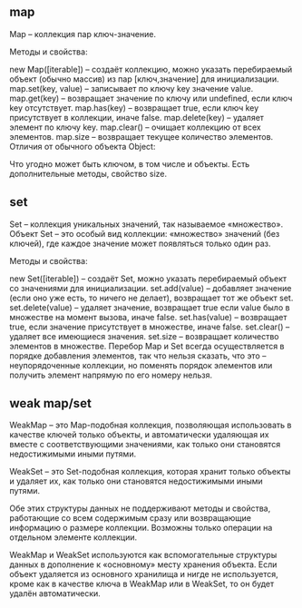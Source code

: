 ## map

Map – коллекция пар ключ-значение.

Методы и свойства:

new Map([iterable]) – создаёт коллекцию, можно указать перебираемый объект (обычно массив) из пар [ключ,значение] для инициализации.
map.set(key, value) – записывает по ключу key значение value.
map.get(key) – возвращает значение по ключу или undefined, если ключ key отсутствует.
map.has(key) – возвращает true, если ключ key присутствует в коллекции, иначе false.
map.delete(key) – удаляет элемент по ключу key.
map.clear() – очищает коллекцию от всех элементов.
map.size – возвращает текущее количество элементов.
Отличия от обычного объекта Object:

Что угодно может быть ключом, в том числе и объекты.
Есть дополнительные методы, свойство size.


## set 

Set – коллекция уникальных значений, так называемое «множество».
Объект Set – это особый вид коллекции: «множество» значений (без ключей), где каждое значение может появляться только один раз.

Методы и свойства:

new Set([iterable]) – создаёт Set, можно указать перебираемый объект со значениями для инициализации.
set.add(value) – добавляет значение (если оно уже есть, то ничего не делает), возвращает тот же объект set.
set.delete(value) – удаляет значение, возвращает true если value было в множестве на момент вызова, иначе false.
set.has(value) – возвращает true, если значение присутствует в множестве, иначе false.
set.clear() – удаляет все имеющиеся значения.
set.size – возвращает количество элементов в множестве.
Перебор Map и Set всегда осуществляется в порядке добавления элементов, так что нельзя сказать, что это – неупорядоченные коллекции, но поменять порядок элементов или получить элемент напрямую по его номеру нельзя.


## weak map/set

WeakMap – это Map-подобная коллекция, позволяющая использовать в качестве ключей только объекты, и автоматически удаляющая их вместе с соответствующими значениями, как только они становятся недостижимыми иными путями.

WeakSet – это Set-подобная коллекция, которая хранит только объекты и удаляет их, как только они становятся недостижимыми иными путями.

Обе этих структуры данных не поддерживают методы и свойства, работающие со всем содержимым сразу или возвращающие информацию о размере коллекции. Возможны только операции на отдельном элементе коллекции.

WeakMap и WeakSet используются как вспомогательные структуры данных в дополнение к «основному» месту хранения объекта. Если объект удаляется из основного хранилища и нигде не используется, кроме как в качестве ключа в WeakMap или в WeakSet, то он будет удалён автоматически.